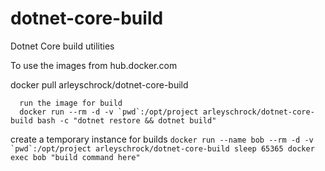 # dotnet-core-build
Dotnet Core build utilities
 
To use the images from hub.docker.com

docker pull arleyschrock/dotnet-core-build
  ```
    run the image for build
    docker run --rm -d -v `pwd`:/opt/project arleyschrock/dotnet-core-build bash -c "dotnet restore && dotnet build"
 ```
create a temporary instance for builds
    ```
    docker run --name bob --rm -d -v `pwd`:/opt/project arleyschrock/dotnet-core-build sleep 65365
    docker exec bob "build command here"
    ```
